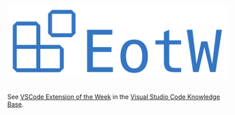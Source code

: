 <center><img src="./img/EOTW%20Banner.png" width=543></center>
</br>

See [VSCode Extension of the Week](https://intern.iis.fhg.de/x/GiQsEg) in the [Visual Studio Code Knowledge Base](https://intern.iis.fhg.de/x/zBAqDg).
